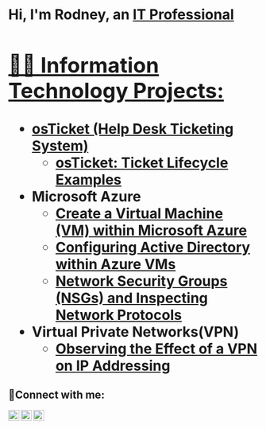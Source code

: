 <h1>Hi, I'm Rodney, an <a href="https://linkedin.com/in/rodney-black">IT Professional

<h2>👨‍💻 Information Technology Projects:</h2>

- <b>osTicket (Help Desk Ticketing System)</b>
  - [osTicket: Ticket Lifecycle Examples](https://github.com/rodskey856/ticket-lifecycle)
- <b>Microsoft Azure</b>
  - [Create a Virtual Machine (VM) within Microsoft Azure](http://github.com/rodskey856/create-azure-vm)
  - [Configuring Active Directory within Azure VMs](https://github.com/rodskey856/configure-ad)
  - [Network Security Groups (NSGs) and Inspecting Network Protocols](https://github.com/rodskey856/azure-network-protocols)
- <b>Virtual Private Networks(VPN)</b>
  - [Observing the Effect of a VPN on IP Addressing](https://github.com/rodskey856/vpn)

<h2>🤳Connect with me:</h2>

[<img align="left" alt="Josh | Twitter" width="22px" src="https://cdn.jsdelivr.net/npm/simple-icons@v3/icons/twitter.svg" />][twitter]
[<img align="left" alt="Josh | LinkedIn" width="22px" src="https://cdn.jsdelivr.net/npm/simple-icons@v3/icons/linkedin.svg" />][linkedin]
[<img align="left" alt="Josh | Instagram" width="22px" src="https://cdn.jsdelivr.net/npm/simple-icons@v3/icons/instagram.svg" />][instagram]

[twitter]: https://twitter.com/
[instagram]: https://www.instagram.com/
[linkedin]: https://linkedin.com/in/rodney-black
